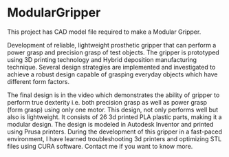 # ModularGripper

This project has CAD model file required to make a Modular Gripper. 

Development of reliable, lightweight prosthetic gripper that can perform a power grasp and precision grasp of test objects. The gripper is prototyped using 3D printing technology and Hybrid deposition manufacturing technique. Several design strategies are implemented and investigated to achieve a robust design capable of grasping everyday objects which have different form factors.
 
The final design is in the video which demonstrates the ability of gripper to perform true dexterity i.e. both precision grasp as well as power grasp (form grasp) using only one motor. This design, not only performs well but also is lightweight. It consists of 26 3d printed PLA plastic parts, making it a modular design. The design is modeled in Autodesk Inventor and printed using Prusa printers. During the development of this gripper in a fast-paced environment, I have learned troubleshooting 3d printers and optimizing STL files using CURA software. Contact me if you want to know more.  
